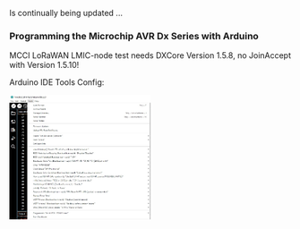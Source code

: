 Is continually being updated ...  

### Programming the Microchip AVR Dx Series with Arduino

MCCI LoRaWAN LMIC-node test needs DXCore Version 1.5.8, no JoinAccept with Version 1.5.10!

Arduino IDE Tools Config:

<img src="../Images/Arduino_IDE_Tools_Config.jpg" alt="polylab" width="50%">  
